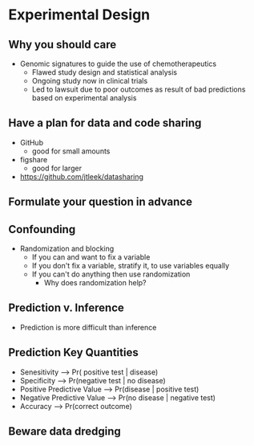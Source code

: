 # Experimental Design


## Why you should care
* Genomic signatures to guide the use of chemotherapeutics
  * Flawed study design and statistical analysis
  * Ongoing study now in clinical trials 
  * Led to lawsuit due to poor outcomes as result of bad predictions based on experimental analysis

##  Have a plan for data and code sharing
  * GitHub
    * good for small amounts
  * figshare
    * good for larger
  * https://github.com/jtleek/datasharing

##  Formulate your question in advance


##  Confounding
* Randomization and blocking
  * If you can and want to fix a variable
  * If you don't fix a variable, stratify it, to use variables equally
  * If you can't do anything then use randomization
    * Why does randomization help?

##  Prediction v. Inference
  * Prediction is more difficult than inference

##  Prediction Key Quantities
* Senesitivity    --> Pr( positive test | disease)
* Specificity     --> Pr(negative test | no disease)
* Positive Predictive Value   --> Pr(disease | positive test)
* Negative Predictive Value   --> Pr(no disease | negative test)
* Accuracy        --> Pr(correct outcome)

##  Beware data dredging
